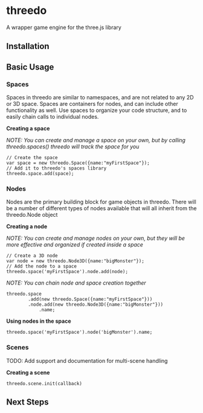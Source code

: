 # threedo
A wrapper game engine for the three.js library

## Installation

## Basic Usage

### Spaces
Spaces in threedo are similar to namespaces, and are not related to any 2D or 3D space. Spaces are containers for nodes, and can include other functionality as well. Use spaces to organize your code structure, and to easily chain calls to individual nodes.

**Creating a space**

*NOTE: You can create and manage a space on your own, but by calling threedo.spaces() threedo will track the space for you*

```
// Create the space
var space = new threedo.Space({name:"myFirstSpace"});
// Add it to threedo's spaces library
threedo.space.add(space);
```

### Nodes
Nodes are the primary building block for game objects in threedo. There will be a number of different types of nodes available that will all inherit from the threedo.Node object

**Creating a node**

*NOTE: You can create and manage nodes on your own, but they will be more effective and organized if created inside a space*

```
// Create a 3D node
var node = new threedo.Node3D({name:"bigMonster"});
// Add the node to a space
threedo.space('myFirstSpace').node.add(node);
```

*NOTE: You can chain node and space creation together*

```
threedo.space
		.add(new threedo.Space({name:"myFirstSpace"}))
		.node.add(new threedo.Node3D({name:"bigMonster"}))
			.name;
```

**Using nodes in the space**

```
threedo.space('myFirstSpace').node('bigMonster').name;
```

### Scenes
TODO: Add support and documentation for multi-scene handling

**Creating a scene**
```
threedo.scene.init(callback)
```

## Next Steps
